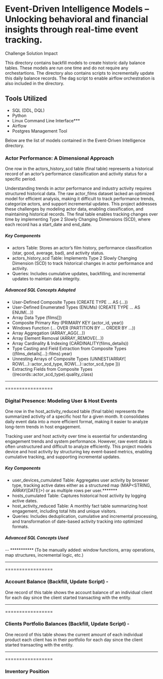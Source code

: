 # Event-Driven Intelligence Models – Unlocking behavioral and financial insights through real-time event tracking.

Challenge
Solution
Impact


This directory contains backfill models to create historic daily balance tables. These models are run one time and do not require any orchestartions. The directory also contains scripts to incrementally update this daily balance records. The dag script to enable airflow orchestration is also included in the directory.

## Tools Utilized
- SQL (DDL, DQL) 
- Python
- Linux Command Line Interface***
- Airflow
- Postgres Management Tool


Below are the list of models contained in the Event-Driven Intelligence directory.

### Actor Performance: A Dimensional Approach
One row in the actors_history_scd table (final table) represents a historical record of an actor’s performance classification and activity status for a specific period.

Understanding trends in actor performance and industry activity requires structured historical data. The raw actor_films dataset lacked an optimized model for efficient analysis, making it difficult to track performance trends, categorize actors, and support incremental updates. This project addresses these challenges by modeling actor data, enabling classification, and maintaining historical records. The final table enables tracking changes over time by implementing Type 2 Slowly Changing Dimensions (SCD), where each record has a start_date and end_date.

##### Key Components
- actors Table: Stores an actor’s film history, performance classification (star, good, average, bad), and activity status.
- actors_history_scd Table: Implements Type 2 Slowly Changing Dimension (SCD) to track historical changes in actor performance and activity.
- Queries: Includes cumulative updates, backfilling, and incremental updates to maintain data integrity.

##### Advanced SQL Concepts Adopted
- User-Defined Composite Types (CREATE TYPE ... AS (...))
- User-Defined Enumerated Types (ENUMs) (CREATE TYPE ... AS ENUM(...))
- Array Data Type (films[])
- Composite Primary Key (PRIMARY KEY (actor_id, year))
- Windows Function (... OVER (PARTITION BY ... ORDER BY ...))
- Array Aggregation (ARRAY_AGG(...))
- Array Element Removal (ARRAY_REMOVE(...))
- Array Cardinality & Indexing (CARDINALITY(films_details))
- Type Casting and Field Extraction from Composite Types ((films_details[...]::films).year)
- Unnesting Arrays of Composite Types (UNNEST(ARRAY[ ROW(...)::actor_scd_type, ROW(...)::actor_scd_type ]))
- Extracting Fields from Composite Types ((records::actor_scd_type).quality_class)
_________________
=================

### Digital Presence: Modeling User & Host Events
One row in the host_activity_reduced table (final table) represents the summarized activity of a specific host for a given month. It consolidates daily event data into a more efficient format, making it easier to analyze long-term trends in host engagement.

Tracking user and host activity over time is essential for understanding engagement trends and system performance. However, raw event data is often unstructured and difficult to analyze efficiently. This project models device and host activity by structuring key event-based metrics, enabling cumulative tracking, and supporting incremental updates.

##### Key Components
- user_devices_cumulated Table: Aggregates user activity by browser type, tracking active dates either as a structured map (MAP<STRING, ARRAY[DATE]>) or as multiple rows per user.*******
- hosts_cumulated Table: Captures historical host activity by logging active dates.
- host_activity_reduced Table: A monthly fact table summarizing host engagement, including total hits and unique visitors.
- Queries: Includes deduplication, cumulative and incremental processing, and transformation of date-based activity tracking into optimized formats.

##### Advanced SQL Concepts Used
-- *********** (To be manually added: window functions, array operations, map structures, incremental logic, etc.)
_________________
=================

### Account Balance (Backfill, Update Script) - 
One record of this table shows the account balance of an individual client for each day since the client started transacting with the entity.

_________________
=================

### Clients Portfolio Balances (Backfill, Update Script) - 
One record of this table shows the current amount of each individual product each client has in their portfolio for each day since the client started transacting with the entity.

_________________
=================

### Inventory Position